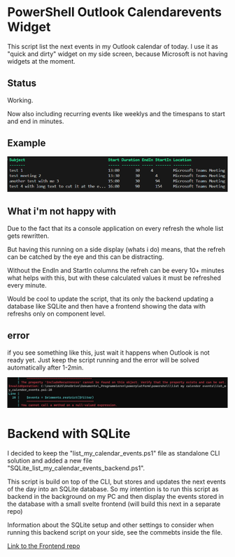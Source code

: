 # PowerShell Outlook Calendarevents Widget
This script list the next events in my Outlook calendar of today. I use it as "quick and dirty" widget on my side screen, because Microsoft is not having widgets at the moment.

## Status
Working.

Now also including recurring events like weeklys and the timespans to start and end in minutes.

## Example

![Alt text](image.png)

## What i'm not happy with 
Due to the fact that its a console application on every refresh the whole list gets rewritten. 

But having this running on a side display (whats i do) means, that the refreh can be catched by the eye and this can be distracting.

Without the EndIn and StartIn columns the refreh can be every 10+ minutes what helps with this, but with these calculated values it must be refreshed every minute.


Would be cool to update the script, that its only the backend updating a database like SQLite and then have a frontend showing the data with refreshs only on component level.

## error
if you see something like this, just wait it happens when Outlook is not ready yet. Just keep the script running and the error will be solved automatically after 1-2min.

![Alt text](image-1.png)

# Backend with SQLite
I decided to keep the "list_my_calendar_events.ps1" file as standalone CLI solution and added a new file "SQLite_list_my_calendar_events_backend.ps1".

This script is build on top of the CLI, but stores and updates the next events of the day into an SQLite database. So my intention is to run this script as backend in the background on my PC and then display the events stored in the database with a small svelte frontend (will build this next in a separate repo)

Information about the SQLite setup and other settings to consider when running this backend script on your side, see the commebts inside the file.

[Link to the Frontend repo](https://github.com/golfomania/Svelte_Frontend-for-Outlook-calendar-widget)
